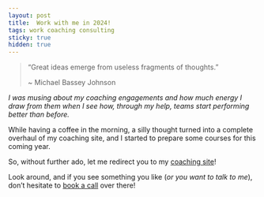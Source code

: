 ```yaml
---
layout: post
title:  Work with me in 2024!
tags: work coaching consulting
sticky: true
hidden: true
---
```


> “Great ideas emerge from useless fragments of thoughts.”
> 
> ~ Michael Bassey Johnson

_I was musing about my coaching engagements and how much energy I draw from them when I see how, through my help, 
teams start performing better than before._

While having a coffee in the morning, a silly thought turned into a complete overhaul of my coaching site, and I 
started to prepare some courses for this coming year.

So, without further ado, let me redirect you to my [coaching site](https://ecomba.pro)!

Look around, and if you see something you like (_or you want to talk to me_), don’t hesitate to 
[book a call](https://calendly.com/ecomba/free-consultation) over there!